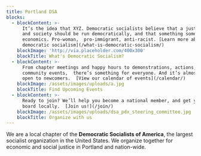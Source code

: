 ```yaml
---
title: Portland DSA
blocks:
  - blockContent: >-
      It’s the idea that XYZ. Democratic socialists believe that a just economy
      and society should be run democratically, and that something something
      economics. Pro-woman,  pro-immigrant, anti-racist. [Learn more about
      democratic socialism](/what-is-democratic-socialism/)
    blockImage: 'http://via.placeholder.com/400x300'
    blockTitle: What's Democratic Socialism?
  - blockContent: >-
      From chapter meetings and happy hours to demonstrations, actions, and
      community events,  there’s something for everyone. And it’s almost all
      open to newcomers.  [View our calendar of events](/calendar/)
    blockImage: /assets/images/uploads/a.jpg
    blockTitle: Find Upcoming Events
  - blockContent: >-
      Ready to join? We’ll help you become a national member, and get you on
      board locally.  [Join us!](/join/)
    blockImage: /assets/images/uploads/dsa_pdx_steering_committee.jpg
    blockTitle: Organize with us
---
```

We are a local chapter of the **Democratic Socialists of America**, the largest socialist organization in the United States. We organize together for economic and social justice in Portland and nation-wide.
